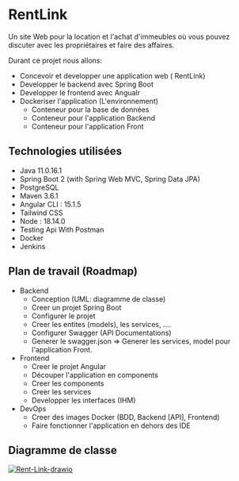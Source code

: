 # RentLink 
Un site Web pour la location et l'achat d'immeubles où vous pouvez discuter avec les propriétaires et faire des affaires.

Durant ce projet nous allons:

+ Concevoir et developper une application web ( RentLink) 
+ Developper le backend avec Spring Boot
+ Developper le frontend avec Angualr
+ Dockeriser l'application (L'environnement)
    - Conteneur pour la base de données
    - Conteneur pour l'application Backend
    - Conteneur pour l'application Front

## Technologies utilisées
- Java 11.0.16.1
- Spring Boot 2 (with Spring Web MVC, Spring Data JPA)
- PostgreSQL
- Maven 3.6.1
- Angular CLI : 15.1.5
- Tailwind CSS 
- Node : 18.14.0
- Testing Api With Postman
- Docker
- Jenkins


## Plan de travail (Roadmap)
+ Backend
    - Conception (UML: diagramme de classe)
    - Creer un projet Spring Boot
    - Configurer le projet
    - Creer les entites (models), les services, ....
    - Configurer Swagger (API Documentations)
    - Generer le swagger.json => Generer les services, model pour l'application Front.
+ Frontend
    - Creer le projet Angular
    - Découper l'application en components
    - Creer les components
    - Creer les services
    - Developper les interfaces (IHM)
+ DevOps
    - Creer des images Docker (BDD, Backend [API], Frontend)
    - Faire fonctionner l'application en dehors des IDE

## Diagramme de classe 

<a href="https://ibb.co/3mPD6kQ"><img src="https://i.ibb.co/DfjxcLT/Rent-Link-drawio.png"  alt="Rent-Link-drawio" border="0"></a>
